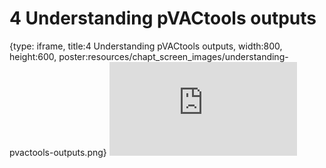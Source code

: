 # 4 Understanding pVACtools outputs
 
{type: iframe, title:4 Understanding pVACtools outputs, width:800, height:600, poster:resources/chapt_screen_images/understanding-pvactools-outputs.png}
![](https://course.pvactools.org/no_toc/understanding-pvactools-outputs.html)
 

 
